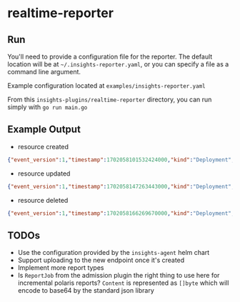 # realtime-reporter

## Run

You'll need to provide a configuration file for the reporter. The default location will be at `~/.insights-reporter.yaml`, or you can specify a file as a command line argument.

Example configuration located at `examples/insights-reporter.yaml`

From this `insights-plugins/realtime-reporter` directory, you can run simply with `go run main.go`

## Example Output

* resource created

```json
{"event_version":1,"timestamp":1702058101532424000,"kind":"Deployment","namespace":"local-path-storage","workload":"local-path-provisioner","data":{"Contents":"B64_ENCODED_REPORT","Report":"polaris","Version":"1.0"}}
```

* resource updated

```json
{"event_version":1,"timestamp":1702058147263443000,"kind":"Deployment","namespace":"default","workload":"nginx-deployment","data":{"Contents":"B64_ENCODED_REPORT","Report":"polaris","Version":"1.0"}}
```

* resource deleted

```json
{"event_version":1,"timestamp":1702058166269670000,"kind":"Deployment","namespace":"default","workload":"nginx-deployment","data":null}
```

## TODOs

* Use the configuration provided by the `insights-agent` helm chart
* Support uploading to the new endpoint once it's created
* Implement more report types
* Is `ReportJob` from the admission plugin the right thing to use here for incremental polaris reports? `Content` is represented as `[]byte` which will encode to base64 by the standard json library
